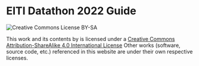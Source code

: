 # EITI Datathon 2022 Guide

![Creative Commons License BY-SA](https://i.creativecommons.org/l/by-sa/4.0/80x15.png)

This work and its contents by is licensed under a [Creative Commons Attribution-ShareAlike 4.0 International License](http://creativecommons.org/licenses/by-sa/4.0/)
Other works (software, source code, etc.) referenced in this website are under their own respective licenses.
